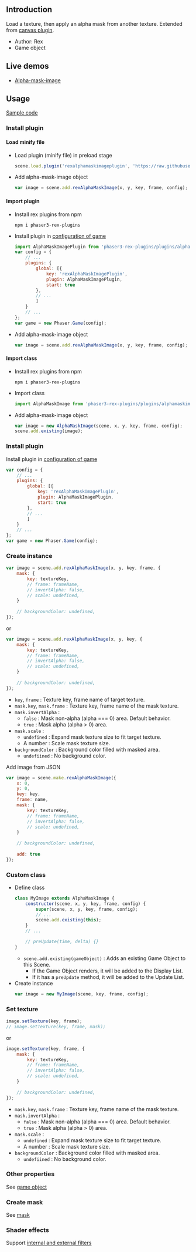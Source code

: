 ## Introduction

Load a texture, then apply an alpha mask from another texture. Extended from [canvas plugin](canvas.md).

- Author: Rex
- Game object

## Live demos

- [Alpha-mask-image](https://codepen.io/rexrainbow/pen/poLrpER)

## Usage

[Sample code](https://github.com/rexrainbow/phaser3-rex-notes/tree/master/examples/alphamaskimage)

### Install plugin

#### Load minify file

- Load plugin (minify file) in preload stage
    ```javascript
    scene.load.plugin('rexalphamaskimageplugin', 'https://raw.githubusercontent.com/rexrainbow/phaser3-rex-notes/master/dist/rexalphamaskimageplugin.min.js', true);
    ```
- Add alpha-mask-image object
    ```javascript
    var image = scene.add.rexAlphaMaskImage(x, y, key, frame, config);
    ```

#### Import plugin

- Install rex plugins from npm
    ```
    npm i phaser3-rex-plugins
    ```
- Install plugin in [configuration of game](game.md#configuration)
    ```javascript
    import AlphaMaskImagePlugin from 'phaser3-rex-plugins/plugins/alphamaskimage-plugin.js';
    var config = {
        // ...
        plugins: {
            global: [{
                key: 'rexAlphaMaskImagePlugin',
                plugin: AlphaMaskImagePlugin,
                start: true
            },
            // ...
            ]
        }
        // ...
    };
    var game = new Phaser.Game(config);
    ```
- Add alpha-mask-image object
    ```javascript
    var image = scene.add.rexAlphaMaskImage(x, y, key, frame, config);
    ```

#### Import class

- Install rex plugins from npm
    ```
    npm i phaser3-rex-plugins
    ```
- Import class
    ```javascript
    import AlphaMaskImage from 'phaser3-rex-plugins/plugins/alphamaskimage.js';
    ```
- Add alpha-mask-image object
    ```javascript    
    var image = new AlphaMaskImage(scene, x, y, key, frame, config);
    scene.add.existing(image);
    ```

### Install plugin

Install plugin in [configuration of game](game.md#configuration)

```javascript
var config = {
    // ...
    plugins: {
        global: [{
            key: 'rexAlphaMaskImagePlugin',
            plugin: AlphaMaskImagePlugin,
            start: true
        },
        // ...
        ]
    }
    // ...
};
var game = new Phaser.Game(config);
```

### Create instance

```javascript
var image = scene.add.rexAlphaMaskImage(x, y, key, frame, {
    mask: {
        key: textureKey,
        // frame: frameName,
        // invertAlpha: false,
        // scale: undefined,
    }
   
    // backgroundColor: undefined,
});
```

or 

```javascript
var image = scene.add.rexAlphaMaskImage(x, y, key, {
    mask: {
        key: textureKey,
        // frame: frameName,
        // invertAlpha: false,
        // scale: undefined,
    }
   
    // backgroundColor: undefined,
});
```

- `key`, `frame` : Texture key, frame name of target texture.
- `mask.key`, `mask.frame` : Texture key, frame name of the mask texture.
- `mask.invertAlpha` :
    - `false` : Mask non-alpha (alpha === 0) area. Default behavior.
    - `true` : Mask alpha (alpha > 0) area.
- `mask.scale` :
    - `undefined` : Expand mask texture size to fit target texture.
    - A number : Scale mask texture size.
- `backgroundColor` : Background color filled with masked area.
    - `undefiined` : No background color.


Add image from JSON

```javascript
var image = scene.make.rexAlphaMaskImage({
    x: 0,
    y: 0,
    key: key,
    frame: name,
    mask: {
        key: textureKey,
        // frame: frameName,
        // invertAlpha: false,
        // scale: undefined,
    }
   
    // backgroundColor: undefined,
    
    add: true
});
```

### Custom class

- Define class
    ```javascript
    class MyImage extends AlphaMaskImage {
        constructor(scene, x, y, key, frame, config) {
            super(scene, x, y, key, frame, config);
            // ...
            scene.add.existing(this);
        }
        // ...

        // preUpdate(time, delta) {}
    }
    ```
    - `scene.add.existing(gameObject)` : Adds an existing Game Object to this Scene.
        - If the Game Object renders, it will be added to the Display List.
        - If it has a `preUpdate` method, it will be added to the Update List.
- Create instance
    ```javascript
    var image = new MyImage(scene, key, frame, config);
    ```

### Set texture

```javascript
image.setTexture(key, frame);
// image.setTexture(key, frame, mask);
```

or

```javascript
image.setTexture(key, frame, {
    mask: {
        key: textureKey,
        // frame: frameName,
        // invertAlpha: false,
        // scale: undefined,
    }
   
    // backgroundColor: undefined,
});
```

- `mask.key`, `mask.frame` : Texture key, frame name of the mask texture.
- `mask.invertAlpha` :
    - `false` : Mask non-alpha (alpha === 0) area. Default behavior.
    - `true` : Mask alpha (alpha > 0) area.
- `mask.scale` :
    - `undefined` : Expand mask texture size to fit target texture.
    - A number : Scale mask texture size.
- `backgroundColor` : Background color filled with masked area.
    - `undefiined` : No background color.

### Other properties

See [game object](gameobject.md)

### Create mask

See [mask](mask.md)

### Shader effects

Support [internal and external filters](shader-builtin.md)
